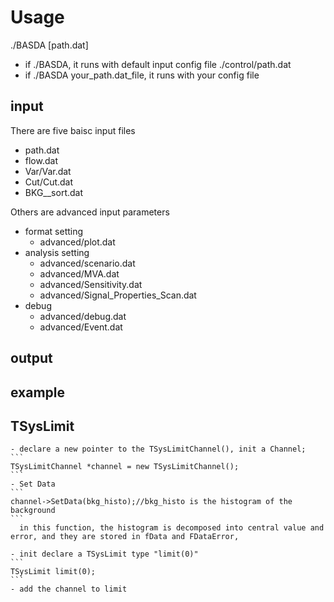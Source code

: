 # Usage

 ./BASDA [path.dat]
 
 - if ./BASDA, it runs with default input config file ./control/path.dat
 - if ./BASDA your_path.dat_file,  it runs with your config file

## input 
 There are five baisc input files
 - path.dat
 - flow.dat
 - Var/Var.dat
 - Cut/Cut.dat
 - BKG__sort.dat
 
 Others are advanced input parameters
 - format setting
   - advanced/plot.dat
 - analysis setting
   - advanced/scenario.dat
   - advanced/MVA.dat
   - advanced/Sensitivity.dat
   - advanced/Signal_Properties_Scan.dat
 - debug
   - advanced/debug.dat
   - advanced/Event.dat

## output

## example

## TSysLimit
	- declare a new pointer to the TSysLimitChannel(), init a Channel;
	```
	TSysLimitChannel *channel = new TSysLimitChannel();
	```
	- Set Data
	```
	channel->SetData(bkg_histo);//bkg_histo is the histogram of the background
	```
	  in this function, the histogram is decomposed into central value and error, and they are stored in fData and FDataError,
      
	- init declare a TSysLimit type "limit(0)"
	```
	TSysLimit limit(0);
	```
	- add the channel to limit


